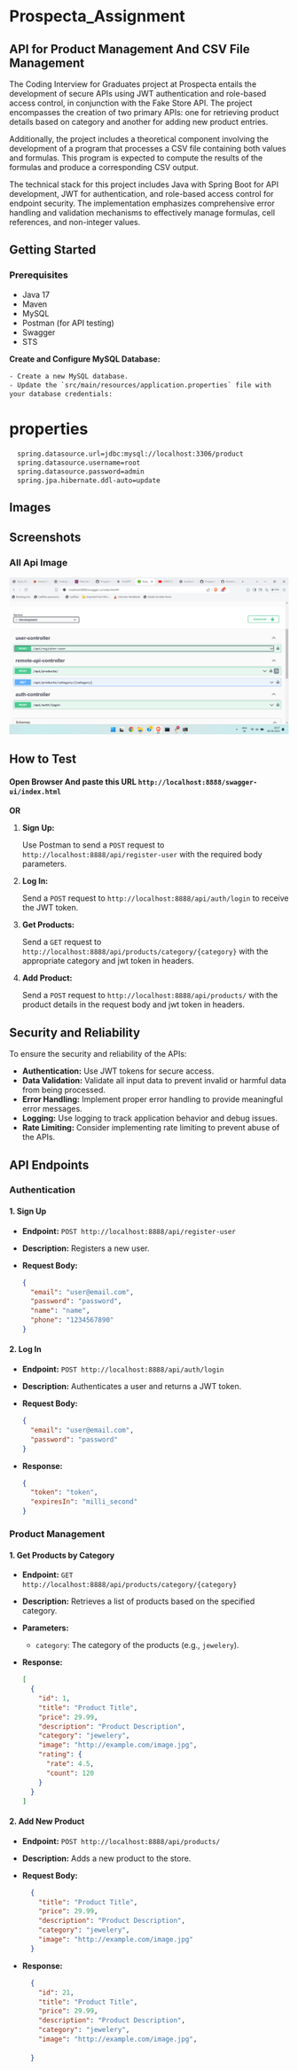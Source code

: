 # Prospecta_Assignment
## API for Product Management And CSV File Management 

The Coding Interview for Graduates project at Prospecta entails the development of secure APIs using JWT authentication and role-based access control, in conjunction with the Fake Store API. The project encompasses the creation of two primary APIs: one for retrieving product details based on category and another for adding new product entries.

Additionally, the project includes a theoretical component involving the development of a program that processes a CSV file containing both values and formulas. This program is expected to compute the results of the formulas and produce a corresponding CSV output.

The technical stack for this project includes Java with Spring Boot for API development, JWT for authentication, and role-based access control for endpoint security. The implementation emphasizes comprehensive error handling and validation mechanisms to effectively manage formulas, cell references, and non-integer values.


## Getting Started

### Prerequisites

- Java 17
- Maven
- MySQL
- Postman (for API testing)
- Swagger
- STS

**Create and Configure MySQL Database:**

    - Create a new MySQL database.
    - Update the `src/main/resources/application.properties` file with your database credentials:

  # properties
      spring.datasource.url=jdbc:mysql://localhost:3306/product
      spring.datasource.username=root
      spring.datasource.password=admin
      spring.jpa.hibernate.ddl-auto=update
      
## Images

## Screenshots

### All Api Image

![logo](https://github.com/raushanraj901/Prospecta_Assignment/blob/main/Screenshot%20(2).png)

## How to Test
#### Open Browser And paste this URL `http://localhost:8888/swagger-ui/index.html` 

**OR**

1. **Sign Up:**

    Use Postman to send a `POST` request to `http://localhost:8888/api/register-user` with the required body parameters.

2. **Log In:**

    Send a `POST` request to `http://localhost:8888/api/auth/login` to receive the JWT token.

3. **Get Products:**

    Send a `GET` request to `http://localhost:8888/api/products/category/{category}` with the appropriate category and jwt token in headers.

4. **Add Product:**

    Send a `POST` request to `http://localhost:8888/api/products/` with the product details in the request body and jwt token in headers.

   
## Security and Reliability

To ensure the security and reliability of the APIs:

- **Authentication:** Use JWT tokens for secure access.
- **Data Validation:** Validate all input data to prevent invalid or harmful data from being processed.
- **Error Handling:** Implement proper error handling to provide meaningful error messages.
- **Logging:** Use logging to track application behavior and debug issues.
- **Rate Limiting:** Consider implementing rate limiting to prevent abuse of the APIs.


## API Endpoints

### Authentication

#### 1. Sign Up

- **Endpoint:** `POST http://localhost:8888/api/register-user`
- **Description:** Registers a new user.
- **Request Body:**

    ```json
    {
      "email": "user@email.com",
      "password": "password",
      "name": "name",
      "phone": "1234567890"
    }
    ```

#### 2. Log In

- **Endpoint:** `POST http://localhost:8888/api/auth/login`
- **Description:** Authenticates a user and returns a JWT token.
- **Request Body:**

    ```json
    {
      "email": "user@email.com",
      "password": "password"
    }
    ```
- **Response:**

    ```json
    {
      "token": "token",
      "expiresIn": "milli_second"
    }
    ```

### Product Management

#### 1. Get Products by Category

- **Endpoint:** `GET http://localhost:8888/api/products/category/{category}`
- **Description:** Retrieves a list of products based on the specified category.
- **Parameters:**
  - `category`: The category of the products (e.g., `jewelery`).
- **Response:**

    ```json
    [
      {
        "id": 1,
        "title": "Product Title",
        "price": 29.99,
        "description": "Product Description",
        "category": "jewelery",
        "image": "http://example.com/image.jpg",
        "rating": {
          "rate": 4.5,
          "count": 120
        }
      }
    ]
    ```

#### 2. Add New Product

- **Endpoint:** `POST http://localhost:8888/api/products/`
- **Description:** Adds a new product to the store.
- **Request Body:**

    ```json
      {
        "title": "Product Title",
        "price": 29.99,
        "description": "Product Description",
        "category": "jewelery",
        "image": "http://example.com/image.jpg"
      }
    ```

- **Response:**

    ```json
      {
        "id": 21,
        "title": "Product Title",
        "price": 29.99,
        "description": "Product Description",
        "category": "jewelery",
        "image": "http://example.com/image.jpg",
    
      }
    ```
